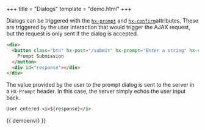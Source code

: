+++
title = "Dialogs"
template = "demo.html"
+++

Dialogs can be triggered with the [`hx-prompt`](@/attributes/hx-prompt.md) and
[`hx-confirm`](@/attributes/hx-confirm.md)attributes. These are triggered by the user interaction that would trigger the
AJAX request, but the request is only sent if the dialog is accepted.

```html
<div>
  <button class="btn" hx-post="/submit" hx-prompt="Enter a string" hx-confirm="Are you sure?" hx-target="#response">
    Prompt Submission
  </button>
  <div id="response"></div>
</div>
```

The value provided by the user to the prompt dialog is sent to the server in a `HX-Prompt` header. In this case, the
server simply echos the user input back.

```html
User entered <i>${response}</i>
```

{{ demoenv() }}

<script>

    //=========================================================================
    // Fake Server Side Code
    //=========================================================================

    // routes
    init("/demo", function(request, params){
      return submitButton();
    });

    onPost("/submit", function(request, params){
        var response = request.requestHeaders['HX-Prompt'];
        return promptSubmit(response);
    });

    // templates
    function submitButton() {
      return `<div>
  <button class="btn"
          hx-post="/submit"
          hx-prompt="Enter a string"
          hx-confirm="Are you sure?"
          hx-target="#response">
    Prompt Submission
  </button>
  <div id="response"></div>
</div>`;
    }

    function promptSubmit(response) {
        return `User entered <i>${response}</i>`;
    }
</script>
